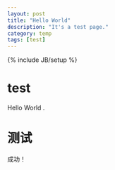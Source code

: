 ```yaml
---
layout: post
title: "Hello World"
description: "It's a test page."
category: temp
tags: [test]
---
```

{% include JB/setup %}

# test
Hello World .
# 测试
成功！